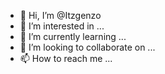 - 👋 Hi, I’m @Itzgenzo
- 👀 I’m interested in ...
- 🌱 I’m currently learning ...
- 💞️ I’m looking to collaborate on ...
- 📫 How to reach me ...

<!---
Itzgenzo/Itzgenzo is a ✨ special ✨ repository because its `README.md` (this file) appears on your GitHub profile.
You can click the Preview link to take a look at your changes.
--->
